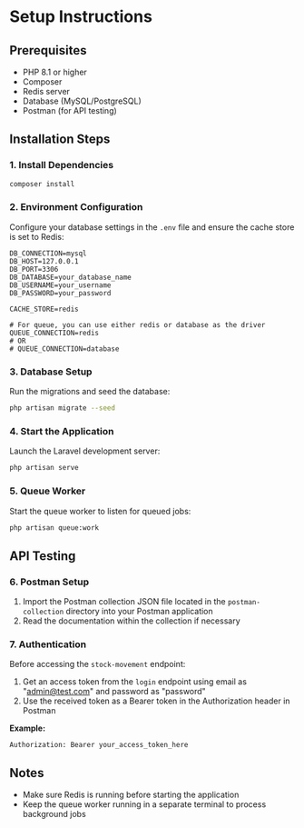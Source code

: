 # Setup Instructions

## Prerequisites
- PHP 8.1 or higher
- Composer
- Redis server
- Database (MySQL/PostgreSQL)
- Postman (for API testing)

## Installation Steps

### 1. Install Dependencies
```bash
composer install
```

### 2. Environment Configuration
Configure your database settings in the `.env` file and ensure the cache store is set to Redis:

```env
DB_CONNECTION=mysql
DB_HOST=127.0.0.1
DB_PORT=3306
DB_DATABASE=your_database_name
DB_USERNAME=your_username
DB_PASSWORD=your_password

CACHE_STORE=redis

# For queue, you can use either redis or database as the driver
QUEUE_CONNECTION=redis
# OR
# QUEUE_CONNECTION=database
```

### 3. Database Setup
Run the migrations and seed the database:
```bash
php artisan migrate --seed
```

### 4. Start the Application
Launch the Laravel development server:
```bash
php artisan serve
```

### 5. Queue Worker
Start the queue worker to listen for queued jobs:
```bash
php artisan queue:work
```

## API Testing

### 6. Postman Setup
1. Import the Postman collection JSON file located in the `postman-collection` directory into your Postman application
2. Read the documentation within the collection if necessary

### 7. Authentication
Before accessing the `stock-movement` endpoint:
1. Get an access token from the `login` endpoint using email as "admin@test.com" and password as "password"
2. Use the received token as a Bearer token in the Authorization header in Postman

**Example:**
```
Authorization: Bearer your_access_token_here
```

## Notes
- Make sure Redis is running before starting the application
- Keep the queue worker running in a separate terminal to process background jobs